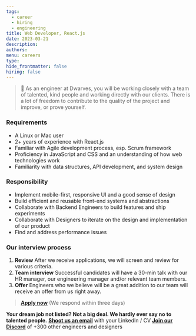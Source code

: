 ```yaml
---
tags:
  - career
  - hiring
  - engineering
title: Web Developer, React.js
date: 2023-03-21
description:
authors:
menu: careers
type:
hide_frontmatter: false
hiring: false
---
```

> 🤝 As an engineer at Dwarves, you will be working closely with a team of talented, kind people and working directly with our clients. There is a lot of freedom to contribute to the quality of the project and improve, or prove yourself.

### Requirements
- A Linux or Mac user
- 2+ years of experience with React.js
- Familiar with Agile development process, esp. Scrum framework
- Proficiency in JavaScript and CSS and an understanding of how web technologies work
- Familiarity with data structures, API development, and system design

### Responsibility
- Implement mobile-first, responsive UI and a good sense of design
- Build efficient and reusable front-end systems and abstractions
- Collaborate with Backend Engineers to build features and ship experiments
- Collaborate with Designers to iterate on the design and implementation of our product
- Find and address performance issues

### Our interview process
1. **Review**
After we receive applications, we will screen and review for various criteria.
2. **Team interview**
Successful candidates will have a 30-min talk with our HR manager, our engineering manager and/or relevant team members.
3. **Offer**
Engineers who we believe will be a great addition to our team will receive an offer from us right away.

> **[Apply now](mailto:spawn@d.foundation)** (We respond within three days)

**Your dream job not listed? Not a big deal. We hardly ever say no to talented people.**
[**Shoot us an email**](mailto:spawn@dwarvesv.com) with your LinkedIn / CV
[**Join our Discord**](https://discord.gg/dwarvesv) of +300 other engineers and designers